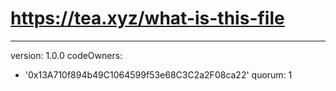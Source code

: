 # https://tea.xyz/what-is-this-file
---
version: 1.0.0
codeOwners:
  - '0x13A710f894b49C1064599f53e68C3C2a2F08ca22'
quorum: 1

